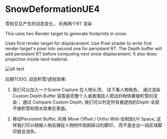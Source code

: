 # SnowDeformationUE4
雪和交互产生的动态变化， 利用两个RT 渲染

This uses two Render target to generate footprints in snow.

Uses first render target for displacement.
Use Pixel shader to write first render target's pixel into second one for persistent RT.
The Depth buffer will add persistent RT before computing next snow displacement.
It also does projection inside land material.

![alt text](https://github.com/tigershan1130/SnowDeformationUE4/blob/master/HighresScreenshot00000.png)

后期TODO, 动态积雪/遮挡效果:

1. 我们可以加入一个Scene Capture 在人物头顶， 往下看人物角色， 通过渲染Custom Depth Buffer 获取是否整个人或者围绕人旁边的物体要做积雪的渲染；
   通过 Compare Custom Depth, 我们可以判定所有被遮挡的Depth 全部不做积雪和雨水效果在表面。
   
2. 移动Persistent Buffer, 利用 Move Offset / Ortho With  绘制到UV Space, 这样我们可以根据人物去捕捉人物附件刚刚踩过的脚印， 而不是走出一段区域脚印就会消失。
   



